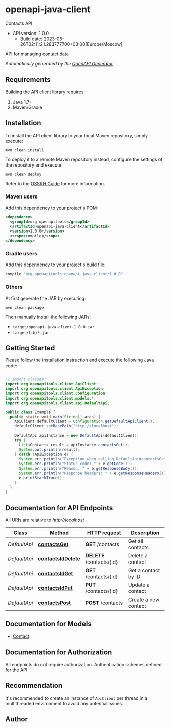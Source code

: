 # openapi-java-client

Contacts API
- API version: 1.0.0
  - Build date: 2023-05-26T02:11:21.283777700+03:00[Europe/Moscow]

API for managing contact data


*Automatically generated by the [OpenAPI Generator](https://openapi-generator.tech)*


## Requirements

Building the API client library requires:
1. Java 1.7+
2. Maven/Gradle

## Installation

To install the API client library to your local Maven repository, simply execute:

```shell
mvn clean install
```

To deploy it to a remote Maven repository instead, configure the settings of the repository and execute:

```shell
mvn clean deploy
```

Refer to the [OSSRH Guide](http://central.sonatype.org/pages/ossrh-guide.html) for more information.

### Maven users

Add this dependency to your project's POM:

```xml
<dependency>
  <groupId>org.openapitools</groupId>
  <artifactId>openapi-java-client</artifactId>
  <version>1.0.0</version>
  <scope>compile</scope>
</dependency>
```

### Gradle users

Add this dependency to your project's build file:

```groovy
compile "org.openapitools:openapi-java-client:1.0.0"
```

### Others

At first generate the JAR by executing:

```shell
mvn clean package
```

Then manually install the following JARs:

* `target/openapi-java-client-1.0.0.jar`
* `target/lib/*.jar`

## Getting Started

Please follow the [installation](#installation) instruction and execute the following Java code:

```java

// Import classes:
import org.openapitools.client.ApiClient;
import org.openapitools.client.ApiException;
import org.openapitools.client.Configuration;
import org.openapitools.client.models.*;
import org.openapitools.client.api.DefaultApi;

public class Example {
  public static void main(String[] args) {
    ApiClient defaultClient = Configuration.getDefaultApiClient();
    defaultClient.setBasePath("http://localhost");

    DefaultApi apiInstance = new DefaultApi(defaultClient);
    try {
      List<Contact> result = apiInstance.contactsGet();
      System.out.println(result);
    } catch (ApiException e) {
      System.err.println("Exception when calling DefaultApi#contactsGet");
      System.err.println("Status code: " + e.getCode());
      System.err.println("Reason: " + e.getResponseBody());
      System.err.println("Response headers: " + e.getResponseHeaders());
      e.printStackTrace();
    }
  }
}

```

## Documentation for API Endpoints

All URIs are relative to *http://localhost*

Class | Method | HTTP request | Description
------------ | ------------- | ------------- | -------------
*DefaultApi* | [**contactsGet**](docs/DefaultApi.md#contactsGet) | **GET** /contacts | Get all contacts
*DefaultApi* | [**contactsIdDelete**](docs/DefaultApi.md#contactsIdDelete) | **DELETE** /contacts/{id} | Delete a contact
*DefaultApi* | [**contactsIdGet**](docs/DefaultApi.md#contactsIdGet) | **GET** /contacts/{id} | Get a contact by ID
*DefaultApi* | [**contactsIdPut**](docs/DefaultApi.md#contactsIdPut) | **PUT** /contacts/{id} | Update a contact
*DefaultApi* | [**contactsPost**](docs/DefaultApi.md#contactsPost) | **POST** /contacts | Create a new contact


## Documentation for Models

 - [Contact](docs/Contact.md)


## Documentation for Authorization

All endpoints do not require authorization.
Authentication schemes defined for the API:

## Recommendation

It's recommended to create an instance of `ApiClient` per thread in a multithreaded environment to avoid any potential issues.

## Author



